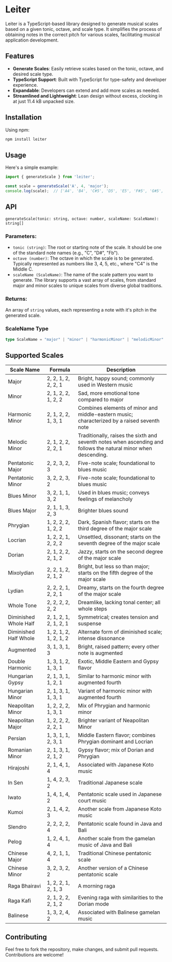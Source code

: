 # Leiter
Leiter is a TypeScript-based library designed to generate musical scales based on a given tonic, octave, and scale type. It simplifies the process of obtaining notes in the correct pitch for various scales, facilitating musical application development.

## Features

- **Generate Scales**: Easily retrieve scales based on the tonic, octave, and desired scale type.
- **TypeScript Support**: Built with TypeScript for type-safety and developer experience.
- **Expandable**: Developers can extend and add more scales as needed.
- **Streamlined and Lightweight**: Lean design without excess, clocking in at just 11.4 kB unpacked size.

## Installation

Using npm:
```bash
npm install leiter
````

## Usage

Here's a simple example:

```typescript
import { generateScale } from 'leiter';

const scale = generateScale('A', 4, 'major');
console.log(scale);  // ['A4', 'B4', 'C#5', 'D5', 'E5', 'F#5', 'G#5', 'A5']
````

## API
`generateScale(tonic: string, octave: number, scaleName: ScaleName): string[]`

### Parameters:
- `tonic (string)`: The root or starting note of the scale. It should be one of the standard note names (e.g., "C", "D#", "Fb").
- `octave (number)`: The octave in which the scale is to be generated. Typically represented as numbers like 3, 4, 5, etc., where "C4" is the Middle C.
- `scaleName (ScaleName)`: The name of the scale pattern you want to generate. The library supports a vast array of scales, from standard major and minor scales to unique scales from diverse global traditions.

### Returns:
An array of `string` values, each representing a note with it's pitch in the generated scale.

### ScaleName Type
```typescript
type ScaleName = "major" | "minor" | "harmonicMinor" | "melodicMinor" | "pentatonicMajor" | "pentatonicMinor" | "bluesMinor" | "bluesMajor" | "phrygian" | "locrian" | "dorian" | "mixolydian" | "lydian" | "wholeTone" | "diminishedWholeHalf" | "diminishedHalfWhole" | "augmented" | "doubleHarmonic" | "hungarianGypsy" | "hungarianMinor" | "neapolitanMinor" | "neapolitanMajor" | "persian" | "romanianMinor" | "hirajoshi" | "inSen" | "iwato" | "kumoi" | "slendro" | "pelog" | "chineseMajor" | "chineseMinor" | "ragaBhairavi" | "ragaKafi" | "balinese";
```

## Supported Scales

| Scale Name           | Formula                                     | Description                            |
|----------------------|---------------------------------------------|----------------------------------------|
| Major                | 2, 2, 1, 2, 2, 2, 1                         | Bright, happy sound; commonly used in Western music |
| Minor                | 2, 1, 2, 2, 1, 2, 2                         | Sad, more emotional tone compared to major |
| Harmonic Minor       | 2, 1, 2, 2, 1, 3, 1                         | Combines elements of minor and middle-eastern music; characterized by a raised seventh note |
| Melodic Minor        | 2, 1, 2, 2, 2, 2, 1                         | Traditionally, raises the sixth and seventh notes when ascending and follows the natural minor when descending. |
| Pentatonic Major     | 2, 2, 3, 2, 3                               | Five-note scale; foundational to blues music |
| Pentatonic Minor     | 3, 2, 2, 3, 2                               | Five-note scale; foundational to blues music |
| Blues Minor          | 3, 2, 1, 1, 3, 2                            | Used in blues music; conveys feelings of melancholy |
| Blues Major          | 2, 1, 1, 3, 2, 3                            | Brighter blues sound |
| Phrygian             | 1, 2, 2, 2, 1, 2, 2                         | Dark, Spanish flavor; starts on the third degree of the major scale |
| Locrian              | 1, 2, 2, 1, 2, 2, 2                         | Unsettled, dissonant; starts on the seventh degree of the major scale |
| Dorian               | 2, 1, 2, 2, 2, 1, 2                         | Jazzy, starts on the second degree of the major scale |
| Mixolydian           | 2, 2, 1, 2, 2, 1, 2                         | Bright, but less so than major; starts on the fifth degree of the major scale |
| Lydian               | 2, 2, 2, 1, 2, 2, 1                         | Dreamy, starts on the fourth degree of the major scale |
| Whole Tone           | 2, 2, 2, 2, 2, 2                            | Dreamlike, lacking tonal center; all whole steps |
| Diminished Whole Half| 2, 1, 2, 1, 2, 1, 2, 1                      | Symmetrical; creates tension and suspense |
| Diminished Half Whole| 1, 2, 1, 2, 1, 2, 1, 2                      | Alternate form of diminished scale; intense dissonance |
| Augmented            | 3, 1, 3, 1, 3                               | Bright, raised pattern; every other note is augmented |
| Double Harmonic      | 1, 3, 1, 2, 1, 3, 1                         | Exotic, Middle Eastern and Gypsy flavor |
| Hungarian Gypsy      | 2, 1, 3, 1, 1, 2, 1                         | Similar to harmonic minor with augmented fourth |
| Hungarian Minor      | 2, 1, 3, 1, 1, 3, 1                         | Variant of harmonic minor with augmented fourth |
| Neapolitan Minor     | 1, 2, 2, 2, 1, 3, 1                         | Mix of Phrygian and harmonic minor |
| Neapolitan Major     | 1, 2, 2, 2, 2, 2, 1                         | Brighter variant of Neapolitan Minor |
| Persian              | 1, 3, 1, 1, 2, 3, 1                         | Middle Eastern flavor; combines Phrygian dominant and Locrian |
| Romanian Minor       | 2, 1, 3, 1, 2, 1, 2                         | Gypsy flavor; mix of Dorian and Phrygian |
| Hirajoshi            | 2, 1, 4, 1, 4                               | Associated with Japanese Koto music |
| In Sen               | 1, 4, 2, 3, 2                               | Traditional Japanese scale |
| Iwato                | 1, 4, 1, 4, 2                               | Pentatonic scale used in Japanese court music |
| Kumoi                | 2, 1, 4, 2, 3                               | Another scale from Japanese Koto music |
| Slendro              | 2, 2, 2, 2, 4                               | Pentatonic scale found in Java and Bali |
| Pelog                | 1, 2, 4, 1, 4                               | Another scale from the gamelan music of Java and Bali |
| Chinese Major        | 4, 2, 1, 1, 4                               | Traditional Chinese pentatonic scale |
| Chinese Minor        | 3, 2, 3, 2, 2                               | Another version of a Chinese pentatonic scale |
| Raga Bhairavi        | 1, 2, 2, 1, 2, 1, 3                         | A morning raga |
| Raga Kafi            | 2, 1, 2, 2, 2, 1, 2                         | Evening raga with similarities to the Dorian mode |
| Balinese             | 1, 3, 2, 4, 2                               | Associated with Balinese gamelan music |



## Contributing

Feel free to fork the repository, make changes, and submit pull requests. Contributions are welcome!
